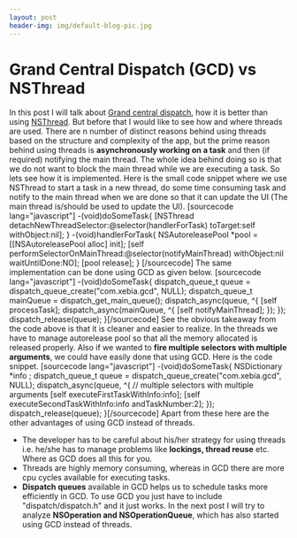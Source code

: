 ```yaml
---
layout: post
header-img: img/default-blog-pic.jpg
---
```


# Grand Central Dispatch (GCD) vs NSThread

In this post I will talk about [Grand central dispatch](http://developer.apple.com/library/ios/#documentation/Performance/Reference/GCD_libdispatch_Ref/Reference/reference.html), how it is better than using [NSThread](http://developer.apple.com/library/mac/#documentation/Cocoa/Reference/Foundation/Classes/NSThread_Class/Reference/Reference.html). But before that I would like to see how and where threads are used. There are n number of distinct reasons behind using threads based on the structure and complexity of the app, but the prime reason behind using threads is **asynchronously working on a task** and then (if required) notifying the main thread. The whole idea behind doing so is that we do not want to block the main thread while we are executing a task. So lets see how it is implemented. Here is the small code snippet where we use NSThread to start a task in a new thread, do some time consuming task and notify to the main thread when we are done so that it can update the UI (The main thread is/should be used to update the UI).  [sourcecode lang="javascript"] -(void)doSomeTask{ [NSThread detachNewThreadSelector:@selector(handlerForTask) toTarget:self withObject:nil]; } -(void)handlerForTask{ NSAutoreleasePool *pool = [[NSAutoreleasePool alloc] init]; [self performSelectorOnMainThread:@selector(notifyMainThread) withObject:nil waitUntilDone:NO]; [pool release]; } [/sourcecode] The same implementation can be done using GCD as given below. [sourcecode lang="javascript"] -(void)doSomeTask{ dispatch_queue_t queue = dispatch_queue_create("com.xebia.gcd", NULL); dispatch_queue_t mainQueue = dispatch_get_main_queue(); dispatch_async(queue, ^{ [self processTask]; dispatch_async(mainQueue, ^{ [self notifyMainThread]; }); }); dispatch_release(queue); }[/sourcecode] See the obvious takeaway from the code above is that it is cleaner and easier to realize. In the threads we have to manage autorelease pool so that all the memory allocated is released properly. Also if we wanted to **fire multiple selectors with multiple arguments**, we could have easily done that using GCD. Here is the code snippet. [sourcecode lang="javascript"] -(void)doSomeTask{ NSDictionary *info ; dispatch_queue_t queue = dispatch_queue_create("com.xebia.gcd", NULL); dispatch_async(queue, ^{ // multiple selectors with multiple arguments [self executeFirstTaskWithInfo:info]; [self executeSecondTaskWithInfo:info andTaskNumber:2]; }); dispatch_release(queue); }[/sourcecode] Apart from these here are the other advantages of using GCD instead of threads. 

  * The developer has to be careful about his/her strategy for using threads i.e. he/she has to manage problems like **lockings, thread reuse** etc. Where as GCD does all this for you.
  * Threads are highly memory consuming, whereas in GCD there are more cpu cycles available for executing tasks.
  * **Dispatch queues** available in GCD helps us to schedule tasks more efficiently in GCD.
To use GCD you just have to include "dispatch/dispatch.h" and it just works. In the next post I will try to analyze **NSOperation and NSOperationQueue**, which has also started using GCD instead of threads.